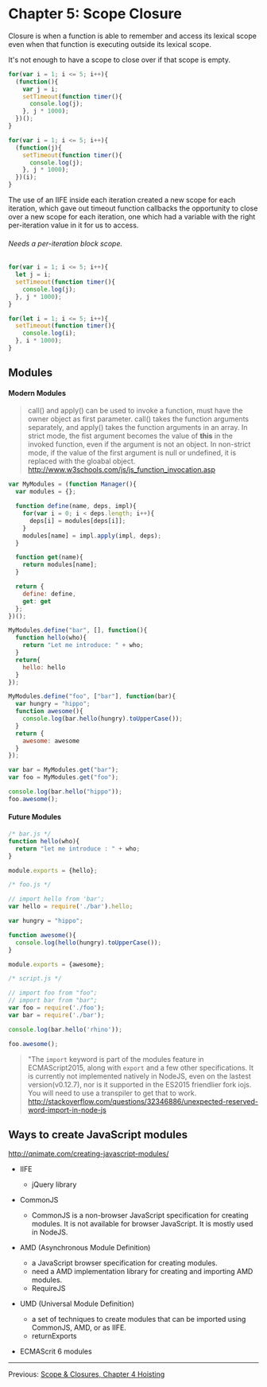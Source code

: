 # Chapter 5: Scope Closure

Closure is when a function is able to remember and access its lexical scope even when that function is executing outside its lexical scope.

It's not enough to have a scope to close over if that scope is empty.

```JavaScript
for(var i = 1; i <= 5; i++){
  (function(){
    var j = i;
    setTimeout(function timer(){
      console.log(j);
    }, j * 1000);
  })();
}
```

```JavaScript
for(var i = 1; i <= 5; i++){
  (function(j){
    setTimeout(function timer(){
      console.log(j);
    }, j * 1000);
  })(i);
}
```

The use of an IIFE inside each iteration created a new scope for each iteration, which gave out timeout function callbacks the opportunity to close over a new scope for each iteration, one which had a variable with the right per-iteration value in it for us to access.

###### Needs a per-iteration block scope.

```JavaScript
for(var i = 1; i <= 5; i++){
  let j = i;
  setTimeout(function timer(){
    console.log(j);
  }, j * 1000);
}
```

```JavaScript
for(let i = 1; i <= 5; i++){
  setTimeout(function timer(){
    console.log(i);
  }, i * 1000);
}
```

## Modules

#### Modern Modules

> call() and apply() can be used to invoke a function, must have the owner object as first parameter. call() takes the function arguments separately, and apply() takes the function arguments in an array.
> In strict mode, the fist argument becomes the value of **this** in the invoked function, even if the argument is not an object.
> In non-strict mode, if the value of the first argument is null or undefined, it is replaced with the gloabal object.
> http://www.w3schools.com/js/js_function_invocation.asp

```JavaScript
var MyModules = (function Manager(){
  var modules = {};

  function define(name, deps, impl){
    for(var i = 0; i < deps.length; i++){
      deps[i] = modules[deps[i]];
    }
    modules[name] = impl.apply(impl, deps);
  }

  function get(name){
    return modules[name];
  }

  return {
    define: define,
    get: get
  };
})();

MyModules.define("bar", [], function(){
  function hello(who){
    return "Let me introduce: " + who;
  }
  return{
    hello: hello
  }
});

MyModules.define("foo", ["bar"], function(bar){
  var hungry = "hippo";
  function awesome(){
    console.log(bar.hello(hungry).toUpperCase());
  }
  return {
    awesome: awesome
  }
});

var bar = MyModules.get("bar");
var foo = MyModules.get("foo");

console.log(bar.hello("hippo"));
foo.awesome();
```

#### Future Modules

```JavaScript
/* bar.js */
function hello(who){
  return "let me introduce : " + who;
}

module.exports = {hello};
```
```JavaScript
/* foo.js */

// import hello from 'bar';
var hello = require('./bar').hello;

var hungry = "hippo";

function awesome(){
  console.log(hello(hungry).toUpperCase());
}

module.exports = {awesome};
```
```JavaScript
/* script.js */

// import foo from "foo";
// import bar from "bar";
var foo = require('./foo');
var bar = require('./bar');

console.log(bar.hello('rhino'));

foo.awesome();
```
> "The ``import`` keyword is part of the modules feature in ECMAScript2015, along with ``export`` and a few other specifications. It is currently not implemented natively in NodeJS, even on the lastest version(v0.12.7), nor is it supported in the ES2015 friendlier fork iojs. You will need to use a transpiler to get that to work.
> http://stackoverflow.com/questions/32346886/unexpected-reserved-word-import-in-node-js

## Ways to create JavaScript modules
http://qnimate.com/creating-javascript-modules/
* IIFE
  * jQuery library

* CommonJS
  * CommonJS is a non-browser JavaScript specification for creating modules. It is not available for browser JavaScript. It is mostly used in NodeJS.

* AMD (Asynchronous Module Definition)
  * a JavaScript browser specification for creating modules.
  * need a AMD implementation library for creating and importing AMD modules.
  * RequireJS

* UMD (Universal Module Definition)
  * a set of techniques to create modules that can be imported using CommonJS, AMD, or as IIFE.
  * returnExports

* ECMAScrit 6 modules


---
Previous: [Scope & Closures, Chapter 4 Hoisting](chapter4.md)
